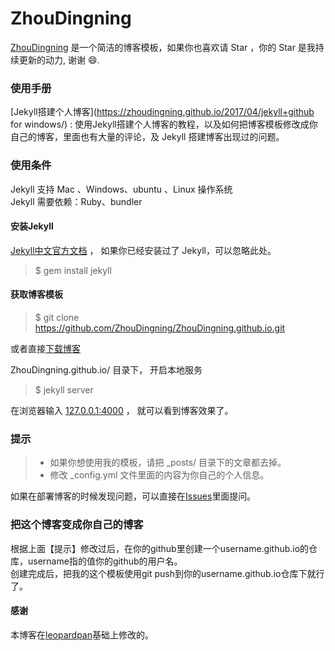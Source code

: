 # ZhouDingning

[ZhouDingning](https://zhoudingning.github.io) 是一个简洁的博客模板，如果你也喜欢请 Star ，你的 Star 是我持续更新的动力, 谢谢 😄.

### 使用手册

[Jekyll搭建个人博客](https://zhoudingning.github.io/2017/04/jekyll+github for windows/)  :  使用Jekyll搭建个人博客的教程，以及如何把博客模板修改成你自己的博客，里面也有大量的评论，及 Jekyll 搭建博客出现过的问题。


### 使用条件

Jekyll 支持 Mac 、Windows、ubuntu 、Linux 操作系统                     
Jekyll 需要依赖：Ruby、bundler


#### 安装Jekyll

[Jekyll中文官方文档](http://jekyll.bootcss.com/) ， 如果你已经安装过了 Jekyll，可以忽略此处。

> $ gem install jekyll

#### 获取博客模板

> $ git clone https://github.com/ZhouDingning/ZhouDingning.github.io.git

或者直接[下载博客](https://github.com/ZhouDingning/ZhouDingning.github.io/archive/master.zip)   

ZhouDingning.github.io/ 目录下， 开启本地服务 

> $ jekyll server

在浏览器输入 [127.0.0.1:4000](127.0.0.1:4000) ， 就可以看到博客效果了。


### 提示

>* 如果你想使用我的模板，请把 _posts/ 目录下的文章都去掉。
>* 修改 _config.yml 文件里面的内容为你自己的个人信息。

如果在部署博客的时候发现问题，可以直接在[Issues](https://github.com/ZhouDingning/ZhouDingning.github.io/issues)里面提问。        


### 把这个博客变成你自己的博客

根据上面【提示】修改过后，在你的github里创建一个username.github.io的仓库，username指的值你的github的用户名。      
创建完成后，把我的这个模板使用git push到你的username.github.io仓库下就行了。





#### 感谢   
本博客在[leopardpan](http://baixin.io)基础上修改的。  